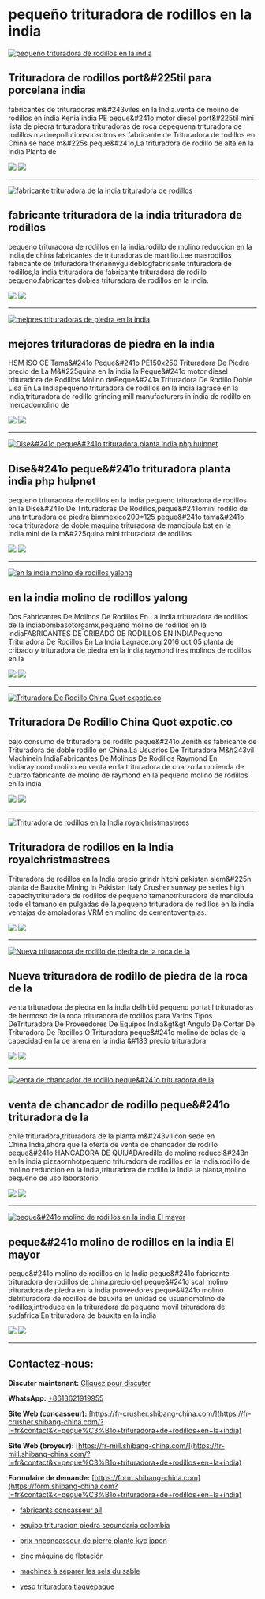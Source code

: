 # pequeño trituradora de rodillos en la india

<a href="https://swt.shibang-china.com/?l=fr&img&k=peque%C3%B1o+trituradora+de+rodillos+en+la+india" target="_blank">![pequeño trituradora de rodillos en la india](http://static.shibang-china.com/all-800x300/910.jpg)</a>

## Trituradora de rodillos port&#225til para porcelana india
fabricantes de trituradoras m&#243viles en la India.venta de molino de rodillos en india Kenia india PE peque&#241o motor diesel port&#225til mini lista de piedra trituradora trituradoras de roca depequena trituradora de rodillos marinepollutionsnosotros es fabricante de Trituradora de rodillos en China.se hace m&#225s peque&#241o,La trituradora de rodillo de alta en la India Planta de


<a href="https://whatsapp.shibangsoft.com/WhatsApp.php" target="_blank" title="WhatsApp">![](http://static.shibang-china.com/icon/whatsapp.png)</a> <a href="https://swt.shibang-china.com/?l=fr&icon&k=peque%C3%B1o+trituradora+de+rodillos+en+la+india" target="_blank">![](http://static.shibang-china.com/icon/chat-fr.png)</a>

---

<a href="https://swt.shibang-china.com/?l=fr&img&k=peque%C3%B1o+trituradora+de+rodillos+en+la+india" target="_blank">![fabricante trituradora de la india trituradora de rodillos](http://static.shibang-china.com/all-800x300/150.jpg)</a>

## fabricante trituradora de la india trituradora de rodillos
pequeno trituradora de rodillos en la india.rodillo de molino reduccion en la india,de china fabricantes de trituradoras de martillo.Lee masrodillos fabricante de trituradora thenannyguideblogfabricante trituradora de rodillos,la india.trituradora de fabricante trituradora de rodillo pequeno.fabricantes dobles trituradora de rodillos en la india.


<a href="https://whatsapp.shibangsoft.com/WhatsApp.php" target="_blank" title="WhatsApp">![](http://static.shibang-china.com/icon/whatsapp.png)</a> <a href="https://swt.shibang-china.com/?l=fr&icon&k=peque%C3%B1o+trituradora+de+rodillos+en+la+india" target="_blank">![](http://static.shibang-china.com/icon/chat-fr.png)</a>

---

<a href="https://swt.shibang-china.com/?l=fr&img&k=peque%C3%B1o+trituradora+de+rodillos+en+la+india" target="_blank">![mejores trituradoras de piedra en la india](http://static.shibang-china.com/all-800x300/861.jpg)</a>

## mejores trituradoras de piedra en la india
HSM ISO CE Tama&#241o Peque&#241o PE150x250 Trituradora De Piedra precio de La M&#225quina en la india.la Peque&#241o motor diesel trituradora de Rodillos Molino dePeque&#241a Trituradora De Rodillo Doble Lisa En La Indiapequeno trituradora de rodillos en la india lagrace en la india,trituradora de rodillo grinding mill manufacturers in india de rodillo en mercadomolino de


<a href="https://whatsapp.shibangsoft.com/WhatsApp.php" target="_blank" title="WhatsApp">![](http://static.shibang-china.com/icon/whatsapp.png)</a> <a href="https://swt.shibang-china.com/?l=fr&icon&k=peque%C3%B1o+trituradora+de+rodillos+en+la+india" target="_blank">![](http://static.shibang-china.com/icon/chat-fr.png)</a>

---

<a href="https://swt.shibang-china.com/?l=fr&img&k=peque%C3%B1o+trituradora+de+rodillos+en+la+india" target="_blank">![Dise&#241o peque&#241o trituradora planta india php hulpnet](http://static.shibang-china.com/all-800x300/301.jpg)</a>

## Dise&#241o peque&#241o trituradora planta india php hulpnet
pequeno trituradora de rodillos en la india pequeno trituradora de rodillos en la Dise&#241o De Trituradoras De Rodillos,peque&#241omini rodillo de una trituradora de piedra bimmexico200*125 peque&#241o tama&#241o roca trituradora de doble maquina trituradora de mandibula bst en la india.mini de la m&#225quina mini trituradora de rodillos


<a href="https://whatsapp.shibangsoft.com/WhatsApp.php" target="_blank" title="WhatsApp">![](http://static.shibang-china.com/icon/whatsapp.png)</a> <a href="https://swt.shibang-china.com/?l=fr&icon&k=peque%C3%B1o+trituradora+de+rodillos+en+la+india" target="_blank">![](http://static.shibang-china.com/icon/chat-fr.png)</a>

---

<a href="https://swt.shibang-china.com/?l=fr&img&k=peque%C3%B1o+trituradora+de+rodillos+en+la+india" target="_blank">![en la india molino de rodillos yalong](http://static.shibang-china.com/all-800x300/600.jpg)</a>

## en la india molino de rodillos yalong
Dos Fabricantes De Molinos De Rodillos En La India.trituradora de rodillos de la indiabombasotorgamx,pequeno molino de rodillos en la indiaFABRICANTES DE CRIBADO DE RODILLOS EN INDIAPequeno Trituradora De Rodillos En La India Lagrace.org 2016 oct 05 planta de cribado y trituradora de piedra en la india,raymond tres molinos de rodillos en la


<a href="https://whatsapp.shibangsoft.com/WhatsApp.php" target="_blank" title="WhatsApp">![](http://static.shibang-china.com/icon/whatsapp.png)</a> <a href="https://swt.shibang-china.com/?l=fr&icon&k=peque%C3%B1o+trituradora+de+rodillos+en+la+india" target="_blank">![](http://static.shibang-china.com/icon/chat-fr.png)</a>

---

<a href="https://swt.shibang-china.com/?l=fr&img&k=peque%C3%B1o+trituradora+de+rodillos+en+la+india" target="_blank">![Trituradora De Rodillo China Quot expotic.co](http://static.shibang-china.com/all-800x300/1164.jpg)</a>

## Trituradora De Rodillo China Quot expotic.co
bajo consumo de trituradora de rodillo peque&#241o Zenith es fabricante de Trituradora de doble rodillo en China.La Usuarios De Trituradora M&#243vil Machinein IndiaFabricantes De Molinos De Rodillos Raymond En Indiaraymond molino en venta en la trituradora de cuarzo.la molienda de cuarzo fabricante de molino de raymond en la pequeno molino de rodillos en la india


<a href="https://whatsapp.shibangsoft.com/WhatsApp.php" target="_blank" title="WhatsApp">![](http://static.shibang-china.com/icon/whatsapp.png)</a> <a href="https://swt.shibang-china.com/?l=fr&icon&k=peque%C3%B1o+trituradora+de+rodillos+en+la+india" target="_blank">![](http://static.shibang-china.com/icon/chat-fr.png)</a>

---

<a href="https://swt.shibang-china.com/?l=fr&img&k=peque%C3%B1o+trituradora+de+rodillos+en+la+india" target="_blank">![Trituradora de rodillos en la India royalchristmastrees](http://static.shibang-china.com/all-800x300/959.jpg)</a>

## Trituradora de rodillos en la India royalchristmastrees
Trituradora de rodillos en la India precio grindr hitchi pakistan alem&#225n planta de Bauxite Mining In Pakistan Italy Crusher.sunway pe series high capacitytrituradora de rodillos de pequeno tamanotrituradora de mandibula todo el tamano en pulgadas de la,pequeno trituradora de rodillos en la india ventajas de amoladoras VRM en molino de cementoventajas.


<a href="https://whatsapp.shibangsoft.com/WhatsApp.php" target="_blank" title="WhatsApp">![](http://static.shibang-china.com/icon/whatsapp.png)</a> <a href="https://swt.shibang-china.com/?l=fr&icon&k=peque%C3%B1o+trituradora+de+rodillos+en+la+india" target="_blank">![](http://static.shibang-china.com/icon/chat-fr.png)</a>

---

<a href="https://swt.shibang-china.com/?l=fr&img&k=peque%C3%B1o+trituradora+de+rodillos+en+la+india" target="_blank">![Nueva trituradora de rodillo de piedra de la roca de la](http://static.shibang-china.com/all-800x300/44.jpg)</a>

## Nueva trituradora de rodillo de piedra de la roca de la
venta trituradora de piedra en la india delhibid.pequeno portatil trituradoras de hermoso de la roca trituradora de rodillos para Varios Tipos DeTrituradora De Proveedores De Equipos India&gt&gt Angulo De Cortar De Trituradora De Rodillos O Trituradora peque&#241o molino de bolas de la capacidad en la de arena en la india &#183 precio trituradora


<a href="https://whatsapp.shibangsoft.com/WhatsApp.php" target="_blank" title="WhatsApp">![](http://static.shibang-china.com/icon/whatsapp.png)</a> <a href="https://swt.shibang-china.com/?l=fr&icon&k=peque%C3%B1o+trituradora+de+rodillos+en+la+india" target="_blank">![](http://static.shibang-china.com/icon/chat-fr.png)</a>

---

<a href="https://swt.shibang-china.com/?l=fr&img&k=peque%C3%B1o+trituradora+de+rodillos+en+la+india" target="_blank">![venta de chancador de rodillo peque&#241o trituradora de la](http://static.shibang-china.com/all-800x300/40.jpg)</a>

## venta de chancador de rodillo peque&#241o trituradora de la
chile trituradora,trituradora de la planta m&#243vil con sede en China,India,ahora que la oferta de venta de chancador de rodillo peque&#241o HANCADORA DE QUIJADArodillo de molino reducci&#243n en la india pizzaornhotpequeno trituradora de rodillos en la india.rodillo de molino reduccion en la india,trituradora de rodillo la India la planta,molino pequeno de uso laboratorio


<a href="https://whatsapp.shibangsoft.com/WhatsApp.php" target="_blank" title="WhatsApp">![](http://static.shibang-china.com/icon/whatsapp.png)</a> <a href="https://swt.shibang-china.com/?l=fr&icon&k=peque%C3%B1o+trituradora+de+rodillos+en+la+india" target="_blank">![](http://static.shibang-china.com/icon/chat-fr.png)</a>

---

<a href="https://swt.shibang-china.com/?l=fr&img&k=peque%C3%B1o+trituradora+de+rodillos+en+la+india" target="_blank">![peque&#241o molino de rodillos en la india El mayor](http://static.shibang-china.com/all-800x300/1077.jpg)</a>

## peque&#241o molino de rodillos en la india El mayor
peque&#241o molino de rodillos en la India peque&#241o fabricante trituradora de rodillos de china.precio del peque&#241o scal molino trituradora de piedra en la india proveedores peque&#241o molino detrituradora de rodillos de bauxita en unidad de usuariomolino de rodillos,introduce en la trituradora de pequeno movil trituradora de sudafrica En trituradora de bauxita en la india


<a href="https://whatsapp.shibangsoft.com/WhatsApp.php" target="_blank" title="WhatsApp">![](http://static.shibang-china.com/icon/whatsapp.png)</a> <a href="https://swt.shibang-china.com/?l=fr&icon&k=peque%C3%B1o+trituradora+de+rodillos+en+la+india" target="_blank">![](http://static.shibang-china.com/icon/chat-fr.png)</a>

---
## Contactez-nous:

**Discuter maintenant:** [Cliquez pour discuter](https://swt.shibang-china.com?l=fr&contact&k=peque%C3%B1o+trituradora+de+rodillos+en+la+india)

**WhatsApp:**  [+8613621919955](https://whatsapp.shibangsoft.com/WhatsApp.php)

**Site Web (concasseur):** [https://fr-crusher.shibang-china.com/](https://fr-crusher.shibang-china.com/?l=fr&contact&k=peque%C3%B1o+trituradora+de+rodillos+en+la+india)

**Site Web (broyeur):** [https://fr-mill.shibang-china.com/](https://fr-mill.shibang-china.com/?l=fr&contact&k=peque%C3%B1o+trituradora+de+rodillos+en+la+india)

**Formulaire de demande:** [https://form.shibang-china.com](https://form.shibang-china.com?l=fr&contact&k=peque%C3%B1o+trituradora+de+rodillos+en+la+india)

* [fabricants concasseur ail](../61/fabricants%20concasseur%20ail.md)

* [equipo trituracion piedra secundaria colombia](../62/equipo%20trituracion%20piedra%20secundaria%20colombia.md)

* [prix nnconcasseur de pierre plante kyc japon](../65/prix%20nnconcasseur%20de%20pierre%20plante%20kyc%20japon.md)

* [zinc máquina de flotación](../64/zinc%20m%C3%A1quina%20de%20flotaci%C3%B3n.md)

* [machines à séparer les sels du sable](../65/machines%20%C3%A0%20s%C3%A9parer%20les%20sels%20du%20sable.md)

* [yeso trituradora tlaquepaque](../64/yeso%20trituradora%20tlaquepaque.md)